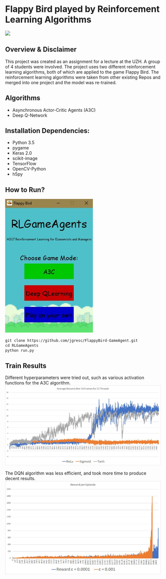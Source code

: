 # Flappy Bird played by Reinforcement Learning Algorithms

<img src="https://raw.githubusercontent.com/jgresc/FlappyBird-GameAgent/master/assets/flappyDemo.gif" width="150">

## Overview & Disclaimer
This project was created as an assignment for a lecture at the UZH. A group of 4 students were involved. The project uses two different reinforcement learning algorithms, both of which are applied to the game Flappy Bird. The reinforcement learning algorithms were taken from other existing Repos and merged into one project and the model was re-trained.

## Algorithms
- Asynchronous Actor-Critic Agents (A3C)
- Deep Q-Network

## Installation Dependencies:
* Python 3.5
* pygame
* Keras 2.0
* scikit-image
* TensorFlow
* OpenCV-Python
* h5py

## How to Run?
![samlpe](https://github.com/jgresc/FlappyBird-GameAgent/blob/master/assets/Start.jpg?raw=true)
```
git clone https://github.com/jgresc/FlappyBird-GameAgent.git
cd RLGameAgents
python run.py
```
## Train Results
Different hyperparameters were tried out, such as various activation functions for the A3C algorithm.
![sample](https://github.com/jgresc/FlappyBird-GameAgent/blob/master/assets/trainA3C.jpg?raw=true)

The DQN algorithm was less efficient, and took more time to produce decent results.
![sample](https://raw.githubusercontent.com/jgresc/FlappyBird-GameAgent/master/assets/trainDQN.jpg)
